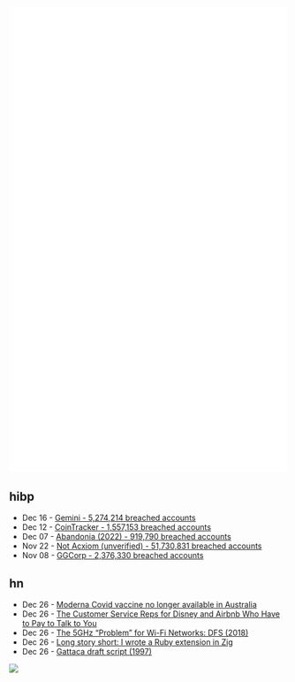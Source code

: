 ![Metrics](https://raw.githubusercontent.com/phixion/phixion/master/metrics.svg)

## hibp

<!--
for https://github.com/phixion/phixion/blob/main/.github/workflows/feeds.yml
-->
<!--START_SECTION:haveibeenpwnd-->
- Dec 16 - [Gemini - 5,274,214 breached accounts](https://haveibeenpwned.com/PwnedWebsites#Gemini)
- Dec 12 - [CoinTracker - 1,557,153 breached accounts](https://haveibeenpwned.com/PwnedWebsites#CoinTracker)
- Dec 07 - [Abandonia (2022) - 919,790 breached accounts](https://haveibeenpwned.com/PwnedWebsites#Abandonia2022)
- Nov 22 - [Not Acxiom (unverified) - 51,730,831 breached accounts](https://haveibeenpwned.com/PwnedWebsites#NotAcxiom)
- Nov 08 - [GGCorp - 2,376,330 breached accounts](https://haveibeenpwned.com/PwnedWebsites#GGCorp)
<!--END_SECTION:haveibeenpwnd-->

## hn

<!--
for https://github.com/phixion/phixion/blob/main/.github/workflows/feeds.yml
-->
<!--START_SECTION:hn-->
- Dec 26 - [Moderna Covid vaccine no longer available in Australia](https://covid-vaccine.healthdirect.gov.au/booking/)
- Dec 26 - [The Customer Service Reps for Disney and Airbnb Who Have to Pay to Talk to You](https://www.propublica.org/article/meet-the-customer-service-reps-for-disney-and-airbnb-who-have-to-pay-to-talk-to-you)
- Dec 26 - [The 5GHz “Problem” for Wi-Fi Networks: DFS (2018)](http://wifinigel.blogspot.com/2018/05/the-5ghz-problem-for-wi-fi-networks-dfs.html)
- Dec 26 - [Long story short: I wrote a Ruby extension in Zig](https://katafrakt.me/2022/12/25/ruby-extension-zig/)
- Dec 26 - [Gattaca draft script (1997)](https://sfy.ru/?script=gattaca)
<!--END_SECTION:hn-->

<!--
for https://yhype.me
-->
![](https://hit.yhype.me/github/profile?user_id=13013670)
